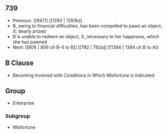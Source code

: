## 739
- Previous: [[947]] [[1293 | 1293b]] 
- B, owing to financial difficulties, has been compelled to pawn an object, X, dearly prized
- B is unable to redeem an object, X, necessary to her happiness, which she has pawned
- Next: [[806 | 806 ch B-4 to B]] [[792 | 792a]] [[1384 | 1384 ch B to A]] 

## B Clause
- Becoming Involved with Conditions in Which Misfortune is Indicated

## Group
- Enterprise

### Subgroup
- Misfortune

